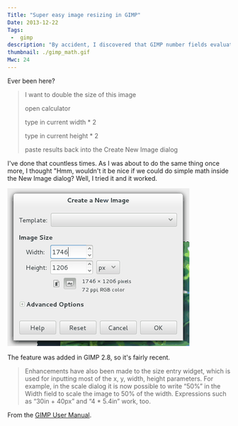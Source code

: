 ```yaml
---
Title: "Super easy image resizing in GIMP"
Date: 2013-12-22
Tags:
 -  gimp
description: "By accident, I discovered that GIMP number fields evaluate math expressions.  So convenient!"
thumbnail: ./gimp_math.gif
Mwc: 24
---
```


Ever been here?

 > I want to double the size of this image
 >
 > open calculator
 >
 > type in current width * 2
 >
 > type in current height * 2
 >
 > paste results back into the Create New Image dialog

I've done that countless times.  As I was about to do the same thing once more,
I thought "Hmm, wouldn't it be nice if we could do simple math inside the New
Image dialog?  Well, I tried it and it worked.

![GIMP math recording](gimp_math.gif "GIMP math recording")

The feature was added in GIMP 2.8, so it's fairly recent.

 > Enhancements have also been made to the size entry widget, which is used for
 > inputting most of the x, y, width, height parameters. For example, in the
 > scale dialog it is now possible to write “50%” in the Width field to scale
 > the image to 50% of the width. Expressions such as “30in + 40px” and “4 *
 > 5.4in” work, too.

From the [GIMP User Manual][1].

[1]: http://docs.gimp.org/2.8/en/gimp-introduction-whats-new.html "GIMP User Manual"
